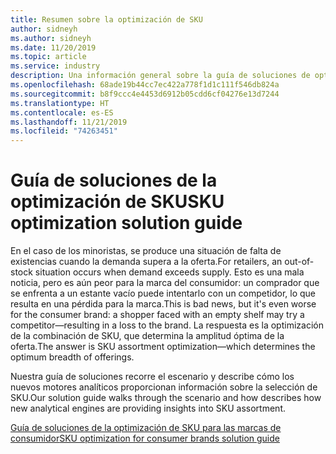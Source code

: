 ```yaml
---
title: Resumen sobre la optimización de SKU
author: sidneyh
ms.author: sidneyh
ms.date: 11/20/2019
ms.topic: article
ms.service: industry
description: Una información general sobre la guía de soluciones de optimización de SKU
ms.openlocfilehash: 68ade19b44cc7ec422a778f1d1c111f546db824a
ms.sourcegitcommit: b8f9ccc4e4453d6912b05cdd6cf04276e13d7244
ms.translationtype: HT
ms.contentlocale: es-ES
ms.lasthandoff: 11/21/2019
ms.locfileid: "74263451"
---
```

# <a name="sku-optimization-solution-guide"></a><span data-ttu-id="e5321-103">Guía de soluciones de la optimización de SKU</span><span class="sxs-lookup"><span data-stu-id="e5321-103">SKU optimization solution guide</span></span>

<span data-ttu-id="e5321-104">En el caso de los minoristas, se produce una situación de falta de existencias cuando la demanda supera a la oferta.</span><span class="sxs-lookup"><span data-stu-id="e5321-104">For retailers, an out-of-stock situation occurs when demand exceeds supply.</span></span> <span data-ttu-id="e5321-105">Esto es una mala noticia, pero es aún peor para la marca del consumidor: un comprador que se enfrenta a un estante vacío puede intentarlo con un competidor, lo que resulta en una pérdida para la marca.</span><span class="sxs-lookup"><span data-stu-id="e5321-105">This is bad news, but it's even worse for the consumer brand: a shopper faced with an empty shelf may try a competitor—resulting in a loss to the brand.</span></span> <span data-ttu-id="e5321-106">La respuesta es la optimización de la combinación de SKU, que determina la amplitud óptima de la oferta.</span><span class="sxs-lookup"><span data-stu-id="e5321-106">The answer is SKU assortment optimization—which determines the optimum breadth of offerings.</span></span>  

<span data-ttu-id="e5321-107">Nuestra guía de soluciones recorre el escenario y describe cómo los nuevos motores analíticos proporcionan información sobre la selección de SKU.</span><span class="sxs-lookup"><span data-stu-id="e5321-107">Our solution guide walks through the scenario and how describes how new analytical engines are providing insights into SKU assortment.</span></span> 

[<span data-ttu-id="e5321-108">Guía de soluciones de la optimización de SKU para las marcas de consumidor</span><span class="sxs-lookup"><span data-stu-id="e5321-108">SKU optimization for consumer brands solution guide </span></span>](/azure/industry/retail/sku-optimization-solution-guide)
